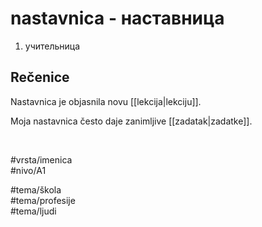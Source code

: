 # nastavnica - наставница

1. учительница  

## Rečenice

Nastavnica je objasnila novu [[lekcija|lekciju]].  

Moja nastavnica često daje zanimljive [[zadatak|zadatke]].  

<br>

#vrsta/imenica  
#nivo/A1  

#tema/škola  
#tema/profesije  
#tema/ljudi
